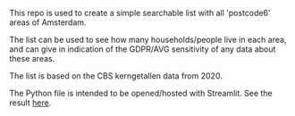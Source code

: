 This repo is used to create a simple searchable list with all 'postcode6' areas of Amsterdam.

The list can be used to see how many households/people live in each area, and can give in indication of the GDPR/AVG sensitivity of any data about these areas.

The list is based on the CBS kerngetallen data from 2020.

The Python file is intended to be opened/hosted with Streamlit. See the result <a href="https://jongstra-amsterdam-pc6-ge-amsterdam-postcode6-avg-filter-u8dyei.streamlitapp.com/" target="_blank">here</a>.



<!-- [here](https://jongstra-amsterdam-pc6-ge-amsterdam-postcode6-avg-filter-u8dyei.streamlitapp.com/){:target="_blank"}. -->
